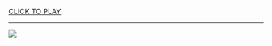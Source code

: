 
<a href="https://premium76.site?title=66_ez_unblocked_games&ref=13M">CLICK TO PLAY</a></h3>
<hr>

<a href="https://premium76.site?title=66_ez_unblocked_games&ref=13M"><img src="https://clearcache.store/games.png"></a>


